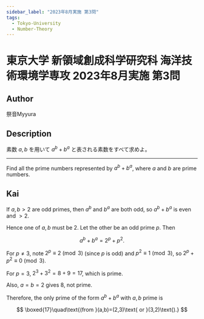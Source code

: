 ```yaml
---
sidebar_label: "2023年8月実施 第3問"
tags:
  - Tokyo-University
  - Number-Theory
---
```

# 東京大学 新領域創成科学研究科 海洋技術環境学専攻 2023年8月実施 第3問

## **Author**
祭音Myyura

## **Description**
素数 $a, b$ を⽤いて $a^b + b^a$ と表される素数をすべて求めよ。

---

Find all the prime numbers represented by $a^b + b^a$, where $a$ and $b$ are prime numbers. 

## **Kai**
If $a,b>2$ are odd primes, then $a^b$ and $b^a$ are both odd, so $a^b+b^a$ is even and $>2$.

Hence one of $a,b$ must be $2$. Let the other be an odd prime $p$. Then

$$
a^b+b^a=2^p+p^2.
$$

For $p\neq 3$, note $2^p\equiv 2\pmod 3$ (since $p$ is odd) and $p^2\equiv 1\pmod 3$, so $2^p+p^2\equiv 0\pmod 3$.

For $p=3$, $2^3+3^2=8+9=17$, which is prime.

Also, $a=b=2$ gives $8$, not prime.

Therefore, the only prime of the form $a^b+b^a$ with $a,b$ prime is

$$
\boxed{17}\quad\text{(from }(a,b)=(2,3)\text{ or }(3,2)\text{).}
$$
